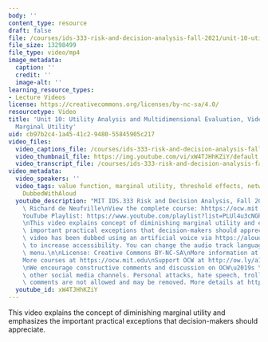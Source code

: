 ```yaml
---
body: ''
content_type: resource
draft: false
file: /courses/ids-333-risk-and-decision-analysis-fall-2021/unit-10-utility-video-2_360p_16_9.mp4
file_size: 13298499
file_type: video/mp4
image_metadata:
  caption: ''
  credit: ''
  image-alt: ''
learning_resource_types:
- Lecture Videos
license: https://creativecommons.org/licenses/by-nc-sa/4.0/
resourcetype: Video
title: 'Unit 10: Utility Analysis and Multidimensional Evaluation, Video 2: Diminishing
  Marginal Utility'
uid: cb97b2c4-1a45-41c2-9480-55845905c217
video_files:
  video_captions_file: /courses/ids-333-risk-and-decision-analysis-fall-2021/1xE25SZ34qezCtiHi4jymq4SQEaZkrvz2_transcript.webvtt
  video_thumbnail_file: https://img.youtube.com/vi/xW4TJHhKZiY/default.jpg
  video_transcript_file: /courses/ids-333-risk-and-decision-analysis-fall-2021/1xE25SZ34qezCtiHi4jymq4SQEaZkrvz2_transcript.pdf
video_metadata:
  video_speakers: ''
  video_tags: value function, marginal utility, threshold effects, network effects,
    DubbedWithAloud
  youtube_description: "MIT IDS.333 Risk and Decision Analysis, Fall 2021\nInstructor:\
    \ Richard de Neufville\nView the complete course: hhttps://ocw.mit.edu/courses/ids-333-risk-and-decision-analysis-fall-2021/\n\
    YouTube Playlist: https://www.youtube.com/playlist?list=PLUl4u3cNGP62jwhTqp8_1kwrkDkxZhpQC\n\
    \nThis video explains concept of diminishing marginal utility and emphasizes the\
    \ important practical exceptions that decision-makers should appreciate.\n\nThis\
    \ video has been dubbed using an artificial voice via https://aloud.area120.google.com\
    \ to increase accessibility. You can change the audio track language in the Settings\
    \ menu.\n\nLicense: Creative Commons BY-NC-SA\nMore information at https://ocw.mit.edu/terms\n\
    More courses at https://ocw.mit.edu\nSupport OCW at http://ow.ly/a1If50zVRlQ\n\
    \nWe encourage constructive comments and discussion on OCW\u2019s YouTube and\
    \ other social media channels. Personal attacks, hate speech, trolling, and inappropriate\
    \ comments are not allowed and may be removed. More details at https://ocw.mit.edu/comments."
  youtube_id: xW4TJHhKZiY
---
```

This video explains the concept of diminishing marginal utility and emphasizes the important practical exceptions that decision-makers should appreciate.